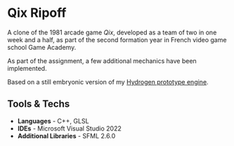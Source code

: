 # Qix Ripoff
A clone of the 1981 arcade game _Qix_, developed as a team of two in one week and a half, as part of the second formation year in French video game school Game Academy.

As part of the assignment, a few additional mechanics have been implemented.

Based on a still embryonic version of my [Hydrogen prototype engine](https://github.com/527-prizmatic/Hydrogen).

## Tools & Techs
- **Languages** - C++, GLSL
- **IDEs** - Microsoft Visual Studio 2022
- **Additional Libraries** - SFML 2.6.0
